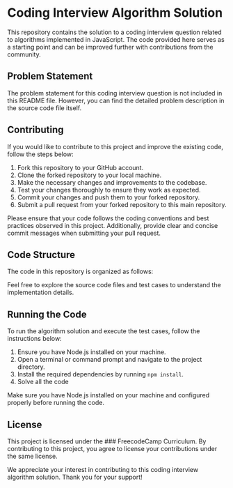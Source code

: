 # Coding Interview Algorithm Solution

This repository contains the solution to a coding interview question related to algorithms implemented in JavaScript. The code provided here serves as a starting point and can be improved further with contributions from the community.

## Problem Statement

The problem statement for this coding interview question is not included in this README file. However, you can find the detailed problem description in the source code file itself.

## Contributing

If you would like to contribute to this project and improve the existing code, follow the steps below:

1. Fork this repository to your GitHub account.
2. Clone the forked repository to your local machine.
3. Make the necessary changes and improvements to the codebase.
4. Test your changes thoroughly to ensure they work as expected.
5. Commit your changes and push them to your forked repository.
6. Submit a pull request from your forked repository to this main repository.

Please ensure that your code follows the coding conventions and best practices observed in this project. Additionally, provide clear and concise commit messages when submitting your pull request.

## Code Structure

The code in this repository is organized as follows:


Feel free to explore the source code files and test cases to understand the implementation details.

## Running the Code

To run the algorithm solution and execute the test cases, follow the instructions below:

1. Ensure you have Node.js installed on your machine.
2. Open a terminal or command prompt and navigate to the project directory.
3. Install the required dependencies by running `npm install`.
4. Solve all the code

Make sure you have Node.js installed on your machine and configured properly before running the code.

## License

This project is licensed under the ### FreecodeCamp Curriculum. By contributing to this project, you agree to license your contributions under the same license.

We appreciate your interest in contributing to this coding interview algorithm solution. Thank you for your support!
